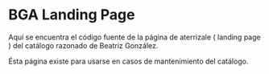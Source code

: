 # BGA Landing Page

Aquí se encuentra el código fuente de la página de aterrizale ( landing page ) del catálogo razonado de Beatriz González.

Ésta página existe para usarse en casos de mantenimiento del catálogo.
